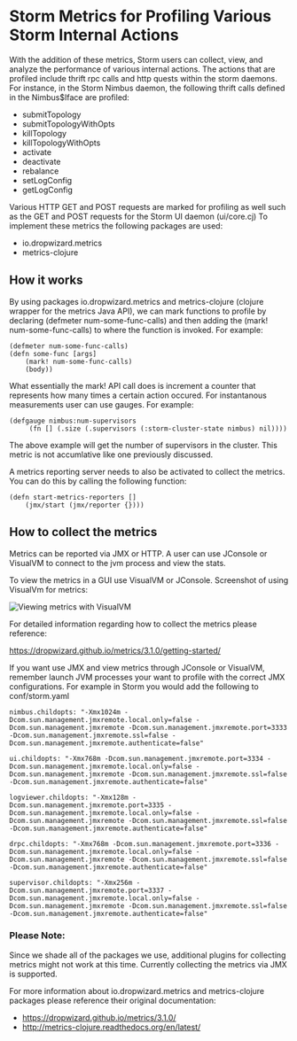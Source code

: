 # Storm Metrics for Profiling Various Storm Internal Actions

With the addition of these metrics, Storm users can collect, view, and analyze the performance of various internal actions.  The actions that are profiled include thrift rpc calls and http quests within the storm daemons. For instance, in the Storm Nimbus daemon, the following thrift calls defined in the Nimbus$Iface are profiled:

- submitTopology
- submitTopologyWithOpts
- killTopology
- killTopologyWithOpts
- activate
- deactivate
- rebalance
- setLogConfig
- getLogConfig

Various HTTP GET and POST requests are marked for profiling as well such as the GET and POST requests for the Storm UI daemon (ui/core.cj)
To implement these metrics the following packages are used: 
- io.dropwizard.metrics
- metrics-clojure

## How it works

By using packages io.dropwizard.metrics and metrics-clojure (clojure wrapper for the metrics Java API), we can mark functions to profile by declaring (defmeter num-some-func-calls) and then adding the (mark! num-some-func-calls) to where the function is invoked. For example:

    (defmeter num-some-func-calls)
    (defn some-func [args]
        (mark! num-some-func-calls)
        (body))
        
What essentially the mark! API call does is increment a counter that represents how many times a certain action occured.  For instantanous measurements user can use gauges.  For example: 

    (defgauge nimbus:num-supervisors
         (fn [] (.size (.supervisors (:storm-cluster-state nimbus) nil))))
         
The above example will get the number of supervisors in the cluster.  This metric is not accumlative like one previously discussed.

A metrics reporting server needs to also be activated to collect the metrics. You can do this by calling the following function:

    (defn start-metrics-reporters []
        (jmx/start (jmx/reporter {})))

## How to collect the metrics

Metrics can be reported via JMX or HTTP.  A user can use JConsole or VisualVM to connect to the jvm process and view the stats.

To view the metrics in a GUI use VisualVM or JConsole.  Screenshot of using VisualVm for metrics: 

![Viewing metrics with VisualVM](images/viewing_metrics_with_VisualVM.png)

For detailed information regarding how to collect the metrics please reference: 

https://dropwizard.github.io/metrics/3.1.0/getting-started/

If you want use JMX and view metrics through JConsole or VisualVM, remember launch JVM processes your want to profile with the correct JMX configurations.  For example in Storm you would add the following to conf/storm.yaml

    nimbus.childopts: "-Xmx1024m -Dcom.sun.management.jmxremote.local.only=false -Dcom.sun.management.jmxremote -Dcom.sun.management.jmxremote.port=3333  -Dcom.sun.management.jmxremote.ssl=false -Dcom.sun.management.jmxremote.authenticate=false"
    
    ui.childopts: "-Xmx768m -Dcom.sun.management.jmxremote.port=3334 -Dcom.sun.management.jmxremote.local.only=false -Dcom.sun.management.jmxremote -Dcom.sun.management.jmxremote.ssl=false -Dcom.sun.management.jmxremote.authenticate=false"
    
    logviewer.childopts: "-Xmx128m -Dcom.sun.management.jmxremote.port=3335 -Dcom.sun.management.jmxremote.local.only=false -Dcom.sun.management.jmxremote -Dcom.sun.management.jmxremote.ssl=false -Dcom.sun.management.jmxremote.authenticate=false"
    
    drpc.childopts: "-Xmx768m -Dcom.sun.management.jmxremote.port=3336 -Dcom.sun.management.jmxremote.local.only=false -Dcom.sun.management.jmxremote -Dcom.sun.management.jmxremote.ssl=false -Dcom.sun.management.jmxremote.authenticate=false"
   
    supervisor.childopts: "-Xmx256m -Dcom.sun.management.jmxremote.port=3337 -Dcom.sun.management.jmxremote.local.only=false -Dcom.sun.management.jmxremote -Dcom.sun.management.jmxremote.ssl=false -Dcom.sun.management.jmxremote.authenticate=false"

### Please Note:
Since we shade all of the packages we use, additional plugins for collecting metrics might not work at this time.  Currently collecting the metrics via JMX is supported.
   
For more information about io.dropwizard.metrics and metrics-clojure packages please reference their original documentation:
- https://dropwizard.github.io/metrics/3.1.0/
- http://metrics-clojure.readthedocs.org/en/latest/